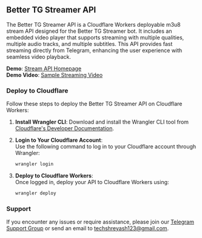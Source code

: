 ## Better TG Streamer API

The Better TG Streamer API is a Cloudflare Workers deployable m3u8 stream API designed for the Better TG Streamer bot. It includes an embedded video player that supports streaming with multiple qualities, multiple audio tracks, and multiple subtitles. This API provides fast streaming directly from Telegram, enhancing the user experience with seamless video playback.

**Demo**: [Stream API Homepage](https://stream.techzbots.co)  
**Demo Video**: [Sample Streaming Video](https://stream.techzbots.co/embed/YZMPAIQBJX/master_c2.m3u8)

### Deploy to Cloudflare

Follow these steps to deploy the Better TG Streamer API on Cloudflare Workers:

1. **Install Wrangler CLI**: Download and install the Wrangler CLI tool from [Cloudflare's Developer Documentation](https://developers.cloudflare.com/workers/wrangler/install-and-update/).

2. **Login to Your Cloudflare Account**:  
   Use the following command to log in to your Cloudflare account through Wrangler:
   ```bash
   wrangler login
   ```

3. **Deploy to Cloudflare Workers**:  
   Once logged in, deploy your API to Cloudflare Workers using:
   ```bash
   wrangler deploy
   ```

### Support

If you encounter any issues or require assistance, please join our [Telegram Support Group](https://telegram.me/TechZBots_Support) or send an email to [techshreyash123@gmail.com](mailto:techshreyash123@gmail.com).